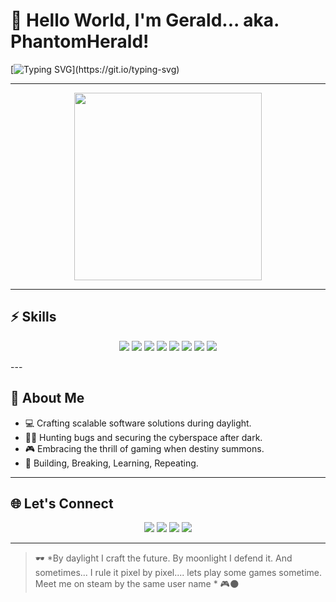 <!--- 👋 Hi, I’m @PhantomHerald
- 👀 I’m interested in ...
- 🌱 I’m currently learning ...
- 💞️ I’m looking to collaborate on ...
- 📫 How to reach me ...
- 😄 Pronouns: ...
- ⚡ Fun fact: ...


PhantomHerald/PhantomHerald is a ✨ special ✨ repository because its `README.md` (this file) appears on your GitHub profile.
You can click the Preview link to take a look at your changes.
--->
# 👋 Hello World, I'm Gerald... aka. PhantomHerald!

[![Typing SVG](https://readme-typing-svg.herokuapp.com?font=Fira+Code&pause=100&vCenter=true&multiline=true&width=435&height=200&lines=Developer+by+dawn%2C+I+code+with+might%2C;Breaker+by+dusk%2C+a+phantom+of+night%2C;Gamer+in+soul%2C+forever+in+fight%2C;I+build%2C+I+breach%2C+I+game+till+light.)](https://git.io/typing-svg)


---

<p align="center">
  <img src="https://media.giphy.com/media/qgQUggAC3Pfv687qPC/giphy.gif" width="300">
</p>

---
## ⚡ Skills
<p align="center">
  <img src="https://img.shields.io/badge/HTML5-E34F26?style=for-the-badge&logo=html5&logoColor=white"/>
  <img src="https://img.shields.io/badge/CSS3-1572B6?style=for-the-badge&logo=css3&logoColor=white"/>
  <img src="https://img.shields.io/badge/JavaScript-F7DF1E?style=for-the-badge&logo=javascript&logoColor=black"/>
  <img src="https://img.shields.io/badge/React-61DAFB?style=for-the-badge&logo=react&logoColor=black"/>
  <img src="https://img.shields.io/badge/Python-3776AB?style=for-the-badge&logo=python&logoColor=white"/>
  <!---<img src="https://img.shields.io/badge/Node.js-339933?style=for-the-badge&logo=nodedotjs&logoColor=white"/>
  <img src="https://img.shields.io/badge/Java-007396?style=for-the-badge&logo=java&logoColor=white"/>
  <img src="https://img.shields.io/badge/MySQL-4479A1?style=for-the-badge&logo=mysql&logoColor=white"/>
  <img src="https://img.shields.io/badge/Flutter-02569B?style=for-the-badge&logo=flutter&logoColor=white"/>
  <img src="https://img.shields.io/badge/Express.js-000000?style=for-the-badge&logo=express&logoColor=white"/> -->
  <img src="https://img.shields.io/badge/Linux-FCC624?style=for-the-badge&logo=linux&logoColor=black"/>
  <img src="https://img.shields.io/badge/Figma-F24E1E?style=for-the-badge&logo=figma&logoColor=white"/>
  <img src="https://img.shields.io/badge/Git-F05032?style=for-the-badge&logo=git&logoColor=white"/>
</p>
---

## 🧠 About Me
- 💻 Crafting scalable software solutions during daylight.
- 🕵️‍♂️ Hunting bugs and securing the cyberspace after dark.
- 🎮 Embracing the thrill of gaming when destiny summons.
- 🚀 Building, Breaking, Learning, Repeating.
<!--- 🌌 Constantly leveling up in AI, Web3, and Cybersecurity.--->



---

<!---## 🚀 Featured Projects

| 🚀 Project | 🛠 Description | ⚙️ Stack |
|:---------|:--------------|:------|
| [CyberGuard 🔐](https://github.com/PhantomHerald/CyberGuard) | Open-source toolkit for ethical hacking & cybersecurity. | Python, Linux, Bash |
| [PhantomBot 🤖](https://github.com/PhantomHerald/PhantomBot) | Smart evolving chatbot powered by NLP. | Python, TensorFlow |
| [GamingHub 🎮](https://github.com/PhantomHerald/GamingHub) | Gamers unite - connect, chat, play. | Flutter, Firebase |
| [DevVault 📦](https://github.com/PhantomHerald/DevVault) | Secure vault for developers' API keys and secrets. | Node.js, MongoDB |



## 📊 GitHub Stats
<p align="center">
  <img src="https://github-readme-stats.vercel.app/api?username=PhantomHerald&theme=radical&show_icons=true&hide_border=true" width="48%"/>
  <img src="https://github-readme-streak-stats.herokuapp.com/?user=PhantomHerald&theme=radical&hide_border=true" width="48%"/>
</p>

---

## 📈 Most Used Languages
<p align="center">
  <img src="https://github-readme-stats.vercel.app/api/top-langs/?username=PhantomHerald&layout=compact&theme=radical&hide_border=true" width="48%"/>
</p>

---

## 🏆 GitHub Trophies
<p align="center">
  <img src="https://github-profile-trophy.vercel.app/?username=PhantomHerald&theme=radical&no-frame=true&row=1&margin-w=5" />
</p>

---

## 🐍 Contribution Graph Snake
<p align="center">
  <img src="https://raw.githubusercontent.com/PhantomHerald/PhantomHerald/output/github-contribution-grid-snake.svg" alt="snake animation" />
</p>--->



## 🌐 Let's Connect

<p align="center">
<a href="[https://www.linkedin.com/in/gerald-ankomah-a1a080309/] target="_blank"><img src="https://img.shields.io/badge/LinkedIn-Connect-blue?style=for-the-badge&logo=linkedin"/></a>
<a href="mailto:ankomahgerald@gmail.com" target="_blank"><img src="https://img.shields.io/badge/Gmail-Email-red?style=for-the-badge&logo=gmail"/></a>
<a href="https://twitter.com" target="_blank"><img src="https://img.shields.io/badge/Twitter-Follow-blue?style=for-the-badge&logo=twitter"/></a>
<a href="https://instagram.com/" target="_blank"><img src="https://img.shields.io/badge/Instagram-Follow-E4405F?style=for-the-badge&logo=instagram"/></a>
</p>

---

> 🕶️ *By daylight I craft the future. By moonlight I defend it. And sometimes... I rule it pixel by pixel....
> lets play some games sometime. Meet me on steam by the same user name * 🎮🌑

